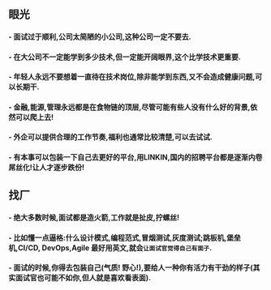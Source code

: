 


##  眼光
#### - 面试过于顺利,公司太简陋的小公司,这种公司一定不要去.
#### - 在大公司不一定能学到多少技术,但一定能开阔眼界,这个比学技术更重要.
#### - 年轻人永远不要想着一直待在技术岗位,除非能学到东西,又不会造成健康问题,可以长期干.
#### - 金融,能源,管理永远都是在食物链的顶层,尽管可能有些人没有什么好的背景,依然可以爬上去!
#### - 外企可以提供合理的工作节奏,福利也通常比较清楚,可以去试试.
#### - 有本事可以包装一下自己去更好的平台,用LINKIN,国内的招聘平台都是逐渐内卷屌丝化!让人才逐步跌份!
##  找厂
#### - 绝大多数时候,面试都是造火箭,工作就是扯皮,拧螺丝!
#### - 比如懂一点逼格:什么设计模式,编程范式,冒烟测试,灰度测试;跳板机,堡垒机,CI/CD, DevOps,Agile 最好用英文,就会```让面试官觉得自己有面子```.
#### - 面试的时候,你得去包装自己(气质! 野心!),要给人一种你有活力有干劲的样子(其实面试官也可能不如你,但人就是喜欢看表面).






